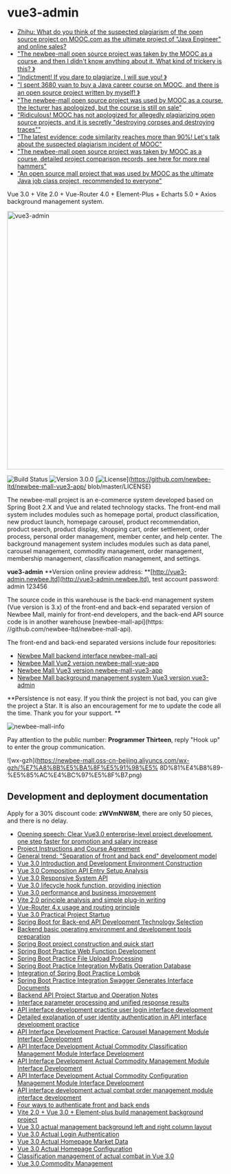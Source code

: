 # vue3-admin

- [Zhihu: What do you think of the suspected plagiarism of the open source project on MOOC.com as the ultimate project of "Java Engineer" and online sales? ](https://www.zhihu.com/question/464292538)
- ["The newbee-mall open source project was taken by the MOOC as a course, and then I didn't know anything about it. What kind of trickery is this? 》](https://mp.weixin.qq.com/s/xEk-y9HA8RxJWMplpTQ1MQ)
- ["Indictment! If you dare to plagiarize, I will sue you! 》](https://mp.weixin.qq.com/s/oXr6O7u7vqQQi8mzTkoTDg)
- ["I spent 3680 yuan to buy a Java career course on MOOC, and there is an open source project written by myself! 》](https://mp.weixin.qq.com/s/TLZbAEjRi0YT1t8xoFv4dQ)
- ["The newbee-mall open source project was used by MOOC as a course, the lecturer has apologized, but the course is still on sale"](https://mp.weixin.qq.com/s/sue5JyZcysFRNFTxUnZiIQ)
- ["Ridiculous! MOOC has not apologized for allegedly plagiarizing open source projects, and it is secretly "destroying corpses and destroying traces""](https://mp.weixin.qq.com/s/UTsA5WOFPH4UUf5rEj2HpQ)
- ["The latest evidence: code similarity reaches more than 90%! Let's talk about the suspected plagiarism incident of MOOC"](https://mp.weixin.qq.com/s/myejz9icB55wfdHEFNvrBw)
- ["The newbee-mall open source project was taken by MOOC as a course, detailed project comparison records, see here for more real hammers"](https://mp.weixin.qq.com/s/JTt0r_t8qhfUwkhpdUjrTg)
- ["An open source mall project that was used by MOOC as the ultimate Java job class project, recommended to everyone"](https://mp.weixin.qq.com/s/BKIETwgEPBprWYhQZJDLIA)

Vue 3.0 + Vite 2.0 + Vue-Router 4.0 + Element-Plus + Echarts 5.0 + Axios background management system.

<img width="600" alt="vue3-admin" src="https://user-images.githubusercontent.com/54432435/112945709-32826f00-9167-11eb-9c23-bbf5a97ec8d4.png">

![Build Status](https://img.shields.io/badge/build-passing-green.svg)
![Version 3.0.0](https://img.shields.io/badge/version-3.0.0-yellow.svg)
[![License](https://img.shields.io/badge/license-GPL3.0-blue.svg)](https://github.com/newbee-ltd/newbee-mall-vue3-app/ blob/master/LICENSE)

The newbee-mall project is an e-commerce system developed based on Spring Boot 2.X and Vue and related technology stacks. The front-end mall system includes modules such as homepage portal, product classification, new product launch, homepage carousel, product recommendation, product search, product display, shopping cart, order settlement, order process, personal order management, member center, and help center. The background management system includes modules such as data panel, carousel management, commodity management, order management, membership management, classification management, and settings.

**vue3-admin** **Version online preview address: **[http://vue3-admin.newbee.ltd](http://vue3-admin.newbee.ltd), test account password: admin 123456

The source code in this warehouse is the back-end management system (Vue version is 3.x) of the front-end and back-end separated version of Newbee Mall, mainly for front-end developers, and the back-end API source code is in another warehouse [newbee-mall-api](https: //github.com/newbee-ltd/newbee-mall-api).

The front-end and back-end separated versions include four repositories:

- [Newbee Mall backend interface newbee-mall-api](https://github.com/newbee-ltd/newbee-mall-api)
- [Newbee Mall Vue2 version newbee-mall-vue-app](https://github.com/newbee-ltd/newbee-mall-vue-app)
- [Newbee Mall Vue3 version newbee-mall-vue3-app](https://github.com/newbee-ltd/newbee-mall-vue3-app)
- [Newbee Mall background management system Vue3 version vue3-admin](https://github.com/newbee-ltd/vue3-admin)

**Persistence is not easy. If you think the project is not bad, you can give the project a Star. It is also an encouragement for me to update the code all the time. Thank you for your support. **

![newbee-mall-info](https://newbee-mall.oss-cn-beijing.aliyuncs.com/poster/store/newbee-mall-star.png)

Pay attention to the public number: **Programmer Thirteen**, reply "Hook up" to enter the group communication.

![wx-gzh](https://newbee-mall.oss-cn-beijing.aliyuncs.com/wx-gzh/%E7%A8%8B%E5%BA%8F%E5%91%98%E5% 8D%81%E4%B8%89-%E5%85%AC%E4%BC%97%E5%8F%B7.png)

## Development and deployment documentation

Apply for a 30% discount code: **zWVmNW8M**, there are only 50 pieces, and there is no delay.

- [Opening speech: Clear Vue3.0 enterprise-level project development, one step faster for promotion and salary increase](https://juejin.cn/book/6933939264455442444)
- [Project Instructions and Course Agreement](https://juejin.cn/book/6933939264455442444)
- [General trend: "Separation of front and back end" development model](https://juejin.cn/book/6933939264455442444)
- [Vue 3.0 Introduction and Development Environment Construction](https://juejin.cn/book/6933939264455442444)
- [Vue 3.0 Composition API Entry Setup Analysis](https://juejin.cn/book/6933939264455442444)
- [Vue 3.0 Responsive System API](https://juejin.cn/book/6933939264455442444)
- [Vue 3.0 lifecycle hook function, providing injection](https://juejin.cn/book/6933939264455442444)
- [Vue 3.0 performance and business improvement](https://juejin.cn/book/6933939264455442444)
- [Vite 2.0 principle analysis and simple plug-in writing](https://juejin.cn/book/6933939264455442444)
- [Vue-Router 4.x usage and routing principle](https://juejin.cn/book/6933939264455442444)
- [Vue 3.0 Practical Project Startup](https://juejin.cn/book/6933939264455442444)
- [Spring Boot for Back-end API Development Technology Selection](https://juejin.cn/book/6933939264455442444)
- [Backend basic operating environment and development tools preparation](https://juejin.cn/book/6933939264455442444)
- [Spring Boot project construction and quick start](https://juejin.cn/book/6933939264455442444)
- [Spring Boot Practice Web Function Development](https://juejin.cn/book/6933939264455442444)
- [Spring Boot Practice File Upload Processing](https://juejin.cn/book/6933939264455442444)
- [Spring Boot Practice Integration MyBatis Operation Database](https://juejin.cn/book/6933939264455442444)
- [Integration of Spring Boot Practice Lombok](https://juejin.cn/book/6933939264455442444)
- [Spring Boot Practice Integration Swagger Generates Interface Documents](https://juejin.cn/book/6933939264455442444)
- [Backend API Project Startup and Operation Notes](https://juejin.cn/book/6933939264455442444)
- [Interface parameter processing and unified response results](https://juejin.cn/book/6933939264455442444)
- [API interface development practice user login interface development](https://juejin.cn/book/6933939264455442444)
- [Detailed explanation of user identity authentication in API interface development practice](https://juejin.cn/book/6933939264455442444)
- [API Interface Development Practice: Carousel Management Module Interface Development](https://juejin.cn/book/6933939264455442444)
- [API Interface Development Actual Commodity Classification Management Module Interface Development](https://juejin.cn/book/6933939264455442444)
- [API Interface Development Actual Commodity Management Module Interface Development](https://juejin.cn/book/6933939264455442444)
- [API Interface Development Actual Commodity Configuration Management Module Interface Development](https://juejin.cn/book/6933939264455442444)
- [API interface development actual combat order management module interface development](https://juejin.cn/book/6933939264455442444)
- [Four ways to authenticate front and back ends](https://juejin.cn/book/6933939264455442444)
- [Vite 2.0 + Vue 3.0 + Element-plus build management background project](https://juejin.cn/book/6933939264455442444)
- [Vue 3.0 actual management background left and right column layout](https://juejin.cn/book/6933939264455442444)
- [Vue 3.0 Actual Login Authentication](https://juejin.cn/book/6933939264455442444)
- [Vue 3.0 Actual Homepage Market Data](https://juejin.cn/book/6933939264455442444)
- [Vue 3.0 Actual Homepage Configuration](https://juejin.cn/book/6933939264455442444)
- [Classification management of actual combat in Vue 3.0](https://juejin.cn/book/6933939264455442444)
- [Vue 3.0 Commodity Management](https://juejin.cn/book/6933939264455442444)